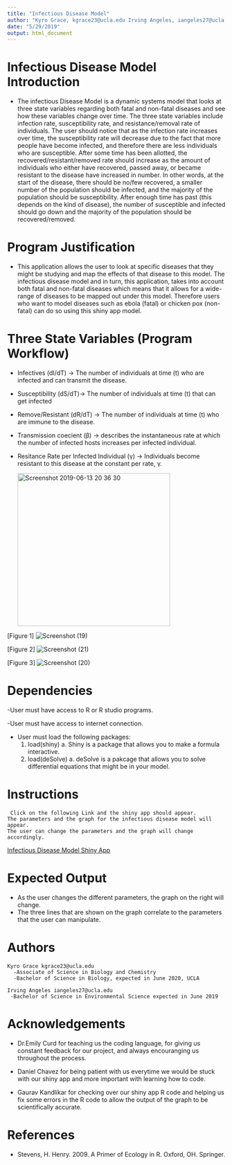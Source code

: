 ```yaml
---
title: "Infectious Disease Model"
author: "Kyro Grace, kgrace23@ucla.edu Irving Angeles, iangeles27@ucla.edu"
date: "5/29/2019"
output: html_document
---
```


# Infectious Disease Model Introduction
  - The infectious Disease Model is a dynamic systems model that looks at three state variables 
  regarding both fatal and non-fatal diseases and see how these variables change over time. The three state variables include infection rate, susceptibility rate, and resistance/removal rate of individuals. The user should notice that as the infection rate increases over time, the susceptibility rate will decrease due to the fact that more people have become infected, and therefore there are less individuals who are susceptible. After some time has been allotted, the recovered/resistant/removed rate should increase as the amount of individuals who either have recovered, passed away, or became resistant to the disease have increased in number. In other words, at the start of the disease, there should be no/few recovered, a smaller number of the population should be infected, and the majority of the population should be susceptibility. After enough time has past (this depends on the kind of disease), the number of susceptible and infected should go down and the majority of the population should be recovered/removed. 



# Program Justification 
  - This application allows the user to look at specific diseases that they might be studying and map the effects of that disease to this model. The infectious disease model and in turn, this application, takes into account both fatal and non-fatal diseases which means that it allows for a wide-range of diseases to be mapped out under this model. Therefore users who want to model diseases such as ebola (fatal) or chicken pox (non-fatal) can do so using this shiny app model.

 
  
# Three State Variables (Program Workflow)

  - Infectives (dI/dT) →  The number of individuals at time (t) who are infected and can transmit
    the disease.
  - Susceptibility (dS/dT)→ The number of individuals at time (t) that can get infected
  - Remove/Resistant (dR/dT) → The number of individuals at time (t) who are immune to the 
    disease.
    
  - Transmission coecient (β) → describes the instantaneous rate at which the number of infected hosts increases per infected individual.
  - Resitance Rate per Infected Individual (γ) → Individuals become resistant to this disease at the constant per rate, γ. 
    
  
    <img width="352" alt="Screenshot 2019-06-13 20 36 30" src="https://user-images.githubusercontent.com/49182927/59481872-058e8c00-8e1b-11e9-9cb6-1ee46265d6bf.png">
    
    
    
    
  [Figure 1]
  ![Screenshot (19)](https://user-images.githubusercontent.com/49182927/59481693-27d3da00-8e1a-11e9-9bf2-6e385d8eba7f.png)
    
  [Figure 2]
  ![Screenshot (21)](https://user-images.githubusercontent.com/49182927/59481696-2bfff780-8e1a-11e9-90e3-0bd28c91d46f.png)
    
  [Figure 3]
  ![Screenshot (20)](https://user-images.githubusercontent.com/49182927/59481704-2f937e80-8e1a-11e9-9b71-c97b1e69d273.png)
    
    
    
  
# Dependencies
  -User must have access to R or R studio programs.
  
  -User must have access to internet connection.
  
  - User must load the following packages: 
      1. load(shiny)
        a. Shiny is a package that allows you to make a formula interactive. 
      2. load(deSolve)
        a. deSolve is a pakcage that allows you to solve differential equations that might be in your model. 

#  Instructions
	 Click on the following Link and the shiny app should appear. 
	The parameters and the graph for the infectious disease model will appear.
	The user can change the parameters and the graph will change accordingly. 
 [Infectious Disease Model Shiny App](https://irv-irv.shinyapps.io/Infectious_Disease_Model/)
    
# Expected Output
  - As the user changes the different parameters, the graph on the right will change. 
  - The three lines that are shown on the graph correlate to the parameters that the user can  manipulate.
  
# Authors

    Kyro Grace kgrace23@ucla.edu
      -Associate of Science in Biology and Chemistry
      -Bachelor of Science in Biology, expected in June 2020, UCLA
    
    Irving Angeles iangeles27@ucla.edu
     -Bachelor of Science in Environmental Science expected in June 2019
    
    
# Acknowledgements

  - Dr.Emily Curd for teaching us the coding language, for giving us constant feedback for our project, and always encouranging us throughout the process.
  
  
  - Daniel Chavez for being patient with us everytime we would be stuck with our shiny app and more important with learning how to code.
  
  - Gaurav Kandlikar for checking over our shiny app R code and helping us fix some errors in the R code to allow the output of the graph to be scientifically accurate. 
  
# References
  - Stevens, H. Henry. 2009. A Primer of Ecology in R. Oxford, OH. Springer.